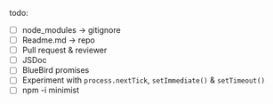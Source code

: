 todo:
- [ ] node_modules -> gitignore
- [ ] Readme.md -> repo
- [ ] Pull request & reviewer
- [ ] JSDoc
- [ ] BlueBird promises
- [ ] Experiment with ```process.nextTick```, ```setImmediate()``` & ```setTimeout()``` 
- [ ] npm -i minimist